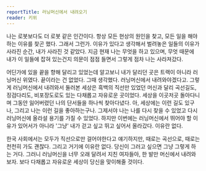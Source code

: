 ```yaml
---
reportTitle: 러닝머신에서 내려오기
reader: 키위
---
```


나는 로봇보다도 더 로봇 같은 인간이다. 항상 모든 현상의 원인을 찾고, 모든 일을 해야 하는 이유를 찾곤 했다. 그래서 그런가. 이유가 있다고 생각해서 벌려놓은 일들의 이유가 사라진 순간, 내가 사라진 것 같았다. 지금 현재 나는 무엇을 하고 있으며, 무엇 때문에 내가 이 일들에 잡혀 있는건지 의문이 점점 들면서 그렇게 점차 나는 사라져갔다. 

어딘가에 있을 끝을 향해 달리고 있었는데 알고보니 내가 달리던 곳은 트랙이 아니라 러닝머신 위였다. 끝이라는 건 없었다. 그때 생각했다. 러닝머신에서 내려와야겠다고. 그렇게 러닝머신에서 내려와서 둘러본 세상은 흑백의 직선만 있었던 머신과 달리 곡선길도, 징검다리도, 비포장도로도 있는 다채롭고 자유로운 곳이었다. 세상을 이곳저곳 돌아다니며 그동안 잃어버렸던 나의 단서들을 하나씩 찾아다녔다. 아, 세상에는 이런 길도 있구나, 그리고 나는 이런 길을 좋아하는구나. 그제서야 나는 나를 다시 찾을 수 있었고 다시 러닝머신에 올라설 용기를 가질 수 있었다. 하지만 이번에는 러닝머신에서 뛰어야 할 이유가 있어서가 아니라 '그냥' 내가 걷고 싶고 뛰고 싶어서 올라갔다. 이유란 없다.

한국 사회에서는 모두가 직선으로만 걸어야한다고 얘기하지만,  때로는  곡선으로, 때로는 천천히 가도 괜찮다. 그리고 거기에 이유란 없다. 당신이 그러고 싶으면 그냥 그렇게 하는 거다. 그러니 러닝머신을 너무 오래 달려서 지친 여자들아, 한 발만 머신에서 내려와보자. 보다 다채롭고 자유로운 세상이 당신을 맞이해줄 것이다.